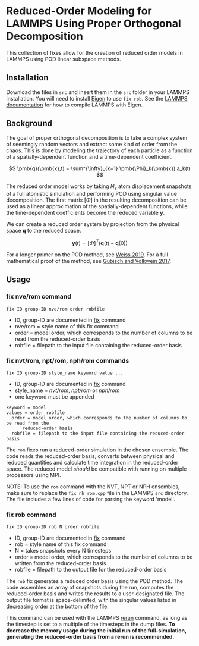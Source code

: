 # Reduced-Order Modeling for LAMMPS Using Proper Orthogonal Decomposition

This collection of fixes allow for the creation of reduced order models in LAMMPS using POD linear subspace methods.

## Installation

Download the files in `src` and insert them in the `src` folder in your LAMMPS installation. You will need to install [Eigen](https://eigen.tuxfamily.org) to use `fix rob`. See the [LAMMPS documentation](https://eigen.tuxfamily.org) for how to compile LAMMPS with Eigen.

## Background

The goal of proper orthogonal decomposition is to take a complex system of seemingly random vectors and extract some kind of order from the chaos. This is done by modeling the trajectory of each particle as a function of a spatially-dependent function and a time-dependent coefficient.

$$
\pmb{q}(\pmb{x},t) = \sum^{\infty}_{k=1} \pmb{\Phi}_k(\pmb{x}) a_k(t)
$$

The reduced order model works by taking $N_s$ atom displacement snapshots of a full atomistic simulation and performing POD using singular value decomposition. The first matrix $[\Phi]$ in the resulting decomposition can be used as a linear approximation of the spatially-dependent functions, while the time-dependent coefficients become the reduced variable $\pmb{y}$.

We can create a reduced order system by projection from the physical space $\pmb{q}$ to the reduced space.

$$
\pmb{y}(t) = [\Phi]^T (\pmb{q}(t) - \pmb{q}(0))
$$

For a longer primer on the POD method, see [Weiss 2019](https://doi.org/10.2514/6.2019-3333). For a full mathematical proof of the method, see [Gubisch and Volkwein 2017](https://doi.org/10.1137/1.9781611974829.ch1).

## Usage

### fix nve/rom command

```
fix ID group-ID nve/rom order robfile
```
* ID, group-ID are documented in [fix](https://docs.lammps.org/fix.html) command
* nve/rom = style name of this fix command
* order = model order, which corresponds to the number of columns to be read from the reduced-order basis
* robfile = filepath to the input file containing the reduced-order basis

### fix nvt/rom, npt/rom, nph/rom commands
```
fix ID group-ID style_name keyword value ...
```
* ID, group-ID are documented in [fix](https://docs.lammps.org/fix.html) command
* style_name = *nvt/rom*, *npt/rom* or *nph/rom*
* one keyword must be appended
```
keyword = model
values = order robfile
  order = model order, which corresponds to the number of columns to be read from the
      reduced-order basis
  robfile = filepath to the input file containing the reduced-order basis
```

The `rom` fixes run a reduced-order simulation in the chosen ensemble. The code reads the reduced-order basis, converts between physical and reduced quantities and calculate time integration in the reduced-order space. The reduced model *should* be compatible with running on multiple processors using MPI.

NOTE: To use the `rom` command with the NVT, NPT or NPH ensembles, make sure to replace the `fix_nh_rom.cpp` file in the LAMMPS `src` directory. The file includes a few lines of code for parsing the keyword 'model'.

### fix rob command

```
fix ID group-ID rob N order robfile
```
* ID, group-ID are documented in [fix](https://docs.lammps.org/fix.html) command
* rob = style name of this fix command
* N = takes snapshots every N timesteps
* order = model order, which corresponds to the number of columns to be written from the reduced-order basis
* robfile = filepath to the output file for the reduced-order basis

The `rob` fix generates a reduced order basis using the POD method. The code assembles an array of snapshots during the run, computes the reduced-order basis and writes the results to a user-designated file. The output file format is space-delimited, with the singular values listed in decreasing order at the bottom of the file.

This command can be used with the LAMMPS [rerun](https://docs.lammps.org/rerun.html) command, as long as the timestep is set to a multiple of the timesteps in the dump files. **To decrease the memory usage during the initial run of the full-simulation, generating the reduced-order basis from a rerun is recommended.**
